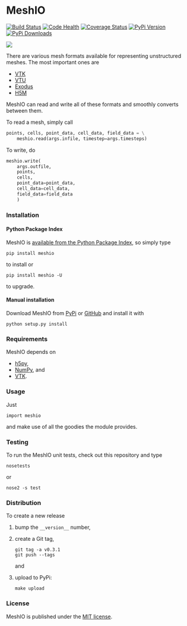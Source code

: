 # MeshIO

[![Build Status](https://travis-ci.org/nschloe/meshio.svg)](https://travis-ci.org/nschloe/meshio)
[![Code Health](https://landscape.io/github/nschloe/meshio/master/landscape.png)](https://landscape.io/github/nschloe/meshio/master)
[![Coverage Status](https://coveralls.io/repos/nschloe/meshio/badge.svg?branch=master&service=github)](https://coveralls.io/github/nschloe/meshio?branch=master)
[![PyPi Version](https://img.shields.io/pypi/v/meshio.svg)](https://pypi.python.org/pypi/meshio)
[![PyPi Downloads](https://img.shields.io/pypi/dm/meshio.svg)](https://pypi.python.org/pypi/meshio)

![](https://nschloe.github.io/meshio/pp.png)

There are various mesh formats available for representing unstructured meshes.
The most important ones are

 * [VTK](http://www.vtk.org/wp-content/uploads/2015/04/file-formats.pdf)
 * [VTU](http://www.vtk.org/Wiki/VTK_XML_Formats)
 * [Exodus](https://cubit.sandia.gov/public/13.2/help_manual/WebHelp/finite_element_model/exodus/block_specification.htm)
 * [H5M](https://trac.mcs.anl.gov/projects/ITAPS/wiki/MOAB/h5m)

MeshIO can read and write all of these formats and smoothly converts between
them.

To read a mesh, simply call
```python
points, cells, point_data, cell_data, field_data = \
    meshio.read(args.infile, timestep=args.timesteps)
```
To write, do
```python
meshio.write(
    args.outfile,
    points,
    cells,
    point_data=point_data,
    cell_data=cell_data,
    field_data=field_data
    )
```

### Installation

#### Python Package Index

MeshIO is [available from the Python Package
Index](https://pypi.python.org/pypi/meshio/), so simply type
```
pip install meshio
```
to install or
```
pip install meshio -U
```
to upgrade.

#### Manual installation

Download MeshIO from [PyPi](https://pypi.python.org/pypi/meshio/)
or [GitHub](https://github.com/nschloe/meshio) and
install it with
```
python setup.py install
```

### Requirements

MeshIO depends on

 * [h5py](http://www.h5py.org/),
 * [NumPy](http://www.numpy.org/), and
 * [VTK](http://www.numpy.org/).

### Usage

Just
```
import meshio
```
and make use of all the goodies the module provides.


### Testing

To run the MeshIO unit tests, check out this repository and type
```
nosetests
```
or
```
nose2 -s test
```

### Distribution

To create a new release

1. bump the `__version__` number,

2. create a Git tag,
    ```
    git tag -a v0.3.1
    git push --tags
    ```
    and

3. upload to PyPi:
    ```
    make upload
    ```


### License

MeshIO is published under the [MIT license](https://en.wikipedia.org/wiki/MIT_License).
